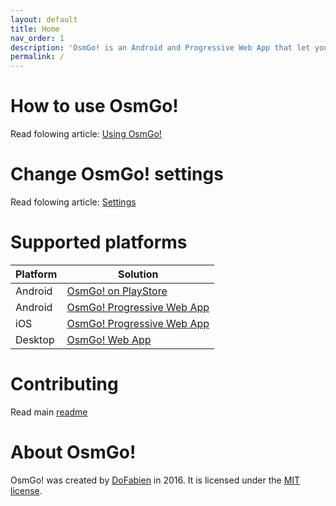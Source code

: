 ```yaml
---
layout: default
title: Home
nav_order: 1
description: 'OsmGo! is an Android and Progressive Web App that let you contribute to OpenStreetMap'
permalink: /
---
```


# How to use OsmGo!

Read folowing article: [Using OsmGo!](UsingOsmGo.md)

# Change OsmGo! settings

Read folowing article: [Settings](Settings.md)

# Supported platforms

| Platform | Solution                                                                            |
| -------- | ----------------------------------------------------------------------------------- |
| Android  | [OsmGo! on PlayStore](https://play.google.com/store/apps/details?id=fr.dogeo.osmgo) |
| Android  | [OsmGo! Progressive Web App](https://osmgo.com)                                     |
| iOS      | [OsmGo! Progressive Web App](https://osmgo.com)                                     |
| Desktop  | [OsmGo! Web App](https://osmgo.com)                                                 |

# Contributing

Read main [readme](https://github.com/DoFabien/OsmGo/blob/master/README.md)

# About OsmGo!

OsmGo! was created by [DoFabien](https://github.com/DoFabien/) in 2016. It is licensed under the [MIT license](https://tldrlegal.com/license/mit-license).
